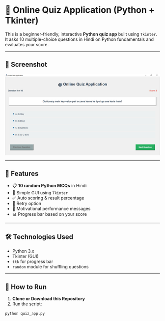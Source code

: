 # 🎯 Online Quiz Application (Python + Tkinter)

This is a beginner-friendly, interactive **Python quiz app** built using `Tkinter`.  
It asks 10 multiple-choice questions in Hindi on Python fundamentals and evaluates your score.

---

## 📸 Screenshot

![Quiz Screenshot](screenshot.png)

---

## 🧠 Features

- 📋 **10 random Python MCQs** in Hindi
- 🎨 Simple GUI using `Tkinter`
- ✅ Auto scoring & result percentage
- 🔁 Retry option
- 🎉 Motivational performance messages
- 📊 Progress bar based on your score

---

## 🛠️ Technologies Used

- Python 3.x
- Tkinter (GUI)
- `ttk` for progress bar
- `random` module for shuffling questions

---

## 🚀 How to Run

1. **Clone or Download this Repository**
2. Run the script:

```bash
python quiz_app.py
